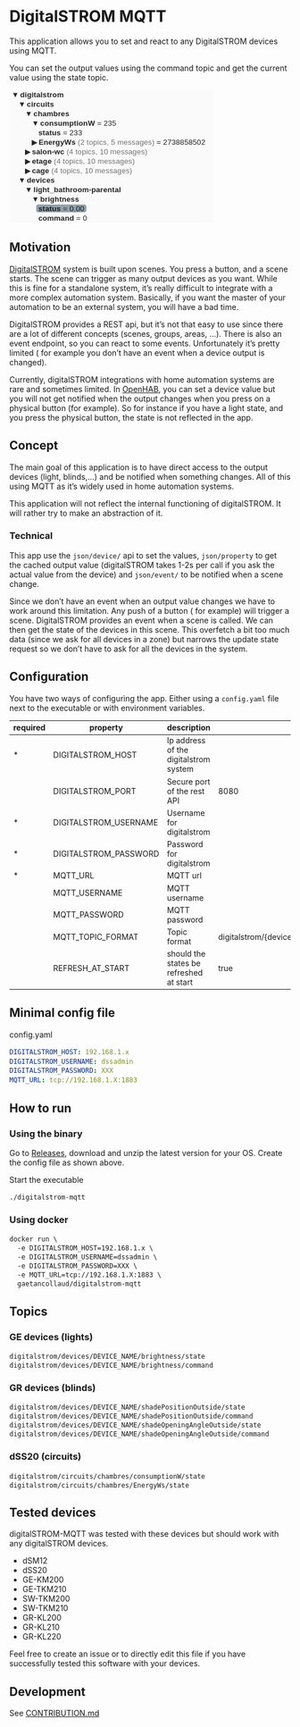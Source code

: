 # DigitalSTROM MQTT

This application allows you to set and react to any DigitalSTROM devices using MQTT.

You can set the output values using the command topic and get the current value using the state topic.

![](./docs/images/mqtt-explorer.png)

## Motivation

[DigitalSTROM](https://www.digitalstrom.com/en/) system is built upon scenes. You press a button, and a scene starts. The
scene can trigger as many output devices as you want. While this is fine for a standalone system, it’s really difficult
to integrate with a more complex automation system. Basically, if you want the master of your automation to be an
external system, you will have a bad time.

DigitalSTROM provides a REST api, but it’s not that easy to use since there are a lot of different concepts (scenes,
groups, areas, …). There is also an event endpoint, so you can react to some events. Unfortunately it’s pretty limited (
for example you don’t have an event when a device output is changed).

Currently, digitalSTROM integrations with home automation systems are rare and sometimes limited. In 
[OpenHAB](https://www.openhab.org/addons/bindings/digitalstrom/), you can set a device value but you will not get
notified when the output changes when you press on a physical button (for example). So for instance if you have a light
state, and you press the physical button, the state is not reflected in the app.

## Concept

The main goal of this application is to have direct access to the output devices (light, blinds,...) and be notified
when something changes. All of this using MQTT as it’s widely used in home automation systems.

This application will not reflect the internal functioning of digitalSTROM. It will rather try to make an abstraction of
it.

### Technical

This app use the `json/device/` api to set the values, `json/property` to get the cached output value (digitalSTROM
takes 1-2s per call if you ask the actual value from the device) and `json/event/` to be notified when a scene change.

Since we don’t have an event when an output value changes we have to work around this limitation. Any push of a button (
for example) will trigger a scene. DigitalSTROM provides an event when a scene is called. 
We can then get the state of the devices in this scene. This overfetch a bit too much data (since we ask for all devices
in a zone) but narrows the update state request so we don’t have to ask for all the devices in the system.

## Configuration

You have two ways of configuring the app. Either using a `config.yaml` file next to the executable or with environment
variables.

| required | property | description | default | example |
| --- | --- | --- | --- | --- |
| * | DIGITALSTROM_HOST | Ip address of the digitalstrom system |  | 192.168.1.10 |
|   | DIGITALSTROM_PORT | Secure port of the rest API | 8080  | |
| * | DIGITALSTROM_USERNAME | Username for digitalstrom | | dssadmin |
| * | DIGITALSTROM_PASSWORD | Password for digitalstrom | | 9TyVg74e5S |
| * | MQTT_URL | MQTT url | | tcp://192.168.1.20:1883 |
|   | MQTT_USERNAME | MQTT username |  | myUser |
|   | MQTT_PASSWORD | MQTT password |  | 9TyVg74e5S |
|   | MQTT_TOPIC_FORMAT | Topic format | digitalstrom/{deviceType}/{deviceName}/{channel}/{commandState} | |
|   | REFRESH_AT_START | should the states be refreshed at start | true | |

## Minimal config file

config.yaml

```yaml
DIGITALSTROM_HOST: 192.168.1.x
DIGITALSTROM_USERNAME: dssadmin
DIGITALSTROM_PASSWORD: XXX
MQTT_URL: tcp://192.168.1.X:1883
```

## How to run

### Using the binary

Go to [Releases](https://github.com/gaetancollaud/digitalstrom-mqtt/releases), download and unzip the latest version for
your OS. Create the config file as shown above.

Start the executable

```shell
./digitalstrom-mqtt
```

### Using docker

```shell
docker run \
  -e DIGITALSTROM_HOST=192.168.1.x \
  -e DIGITALSTROM_USERNAME=dssadmin \
  -e DIGITALSTROM_PASSWORD=XXX \
  -e MQTT_URL=tcp://192.168.1.X:1883 \
  gaetancollaud/digitalstrom-mqtt
```

## Topics 

### GE devices (lights)
```
digitalstrom/devices/DEVICE_NAME/brightness/state
digitalstrom/devices/DEVICE_NAME/brightness/command
```
### GR devices (blinds)
```
digitalstrom/devices/DEVICE_NAME/shadePositionOutside/state
digitalstrom/devices/DEVICE_NAME/shadePositionOutside/command
digitalstrom/devices/DEVICE_NAME/shadeOpeningAngleOutside/state
digitalstrom/devices/DEVICE_NAME/shadeOpeningAngleOutside/command
```
### dSS20 (circuits)
```
digitalstrom/circuits/chambres/consumptionW/state
digitalstrom/circuits/chambres/EnergyWs/state
```


## Tested devices

digitalSTROM-MQTT was tested with these devices but should work with any digitalSTROM devices.

* dSM12
* dSS20
* GE-KM200
* GE-TKM210
* SW-TKM200
* SW-TKM210
* GR-KL200
* GR-KL210
* GR-KL220

Feel free to create an issue or to directly edit this file if you have successfully tested this software with your
devices.

## Development

See [CONTRIBUTION.md](./CONTRIBUTION.md)
